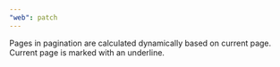 ```yaml
---
"web": patch
---
```


Pages in pagination are calculated dynamically based on current page. Current page is marked with an underline.
